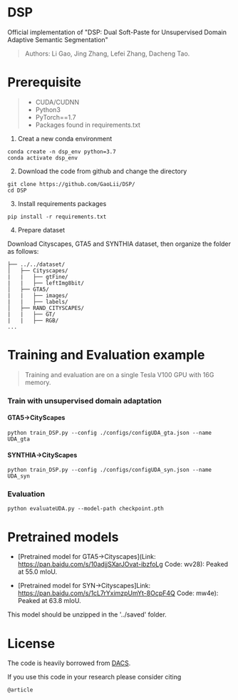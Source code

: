 # DSP
Official implementation of "DSP: Dual Soft-Paste for Unsupervised Domain Adaptive Semantic Segmentation"

> Authors: Li Gao, Jing Zhang, Lefei Zhang, Dacheng Tao.

# Prerequisite

> - CUDA/CUDNN
> - Python3
> - PyTorch==1.7
> - Packages found in requirements.txt
1. Creat a new conda environment
```
conda create -n dsp_env python=3.7
conda activate dsp_env
```
2. Download the code from github and change the directory

```
git clone https://github.com/GaoLii/DSP/
cd DSP
```
3. Install requirements packages

```
pip install -r requirements.txt
```
4. Prepare dataset

Download Cityscapes, GTA5 and SYNTHIA dataset, then organize the folder as follows:

```
├── ../../dataset/
│   ├── Cityscapes/     
|   |   ├── gtFine/
|   |   ├── leftImg8bit/
│   ├── GTA5/
|   |   ├── images/
|   |   ├── labels/
│   ├── RAND_CITYSCAPES/ 
|   |   ├── GT/
|   |   ├── RGB/
...
```



# Training and Evaluation example

> Training and evaluation are on a single Tesla V100 GPU with 16G memory.

### Train with unsupervised domain adaptation 

#### GTA5->CityScapes 
```
python train_DSP.py --config ./configs/configUDA_gta.json --name UDA_gta
```
#### SYNTHIA->CityScapes
```
python train_DSP.py --config ./configs/configUDA_syn.json --name UDA_syn
```
### Evaluation 

```
python evaluateUDA.py --model-path checkpoint.pth
```


# Pretrained models
- [Pretrained model for GTA5->Cityscapes](Link: https://pan.baidu.com/s/10adjjSXarJOvat-ibzfoLg  Code: wv28): Peaked at 55.0 mIoU.

- [Pretrained model for SYN->Cityscapes]Link: https://pan.baidu.com/s/1cL7rYximzpUmYt-8OcpF4Q  Code: mw4e): Peaked at 63.8 mIoU.

This model should be unzipped in the '../saved' folder.

# License

The code is heavily borrowed from [DACS](https://github.com/vikolss/DACS).

If you use this code in your research please consider citing

```
@article    
```

